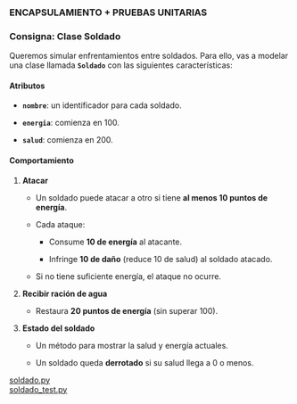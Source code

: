 ### **ENCAPSULAMIENTO \+ PRUEBAS UNITARIAS**

### **Consigna: Clase Soldado**

Queremos simular enfrentamientos entre soldados. Para ello, vas a modelar una clase llamada **`Soldado`** con las siguientes características:

#### **Atributos**

* **`nombre`**: un identificador para cada soldado.

* **`energia`**: comienza en 100\.

* **`salud`**: comienza en 200\.

#### **Comportamiento**

1. **Atacar**

   * Un soldado puede atacar a otro si tiene **al menos 10 puntos de energía**.

   * Cada ataque:

     * Consume **10 de energía** al atacante.

     * Infringe **10 de daño** (reduce 10 de salud) al soldado atacado.

   * Si no tiene suficiente energía, el ataque no ocurre.

2. **Recibir ración de agua**

   * Restaura **20 puntos de energía** (sin superar 100).

3. **Estado del soldado**

   * Un método para mostrar la salud y energía actuales.

   * Un soldado queda **derrotado** si su salud llega a 0 o menos.

[soldado.py](https://drive.google.com/file/d/1SKqax3Mxw18k-q3ec6248oRmo8uHy6L1/view?usp=drive_link)  
[soldado\_test.py](https://drive.google.com/file/d/1Um3eCrw67RE8IPjYPrsHaHDq8NPX-lcl/view?usp=sharing)